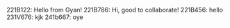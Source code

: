 221B122: Hello from Gyan!
221B786: Hi, good to collaborate!
221B456: hello
231V676: kjk
241b667: oye

